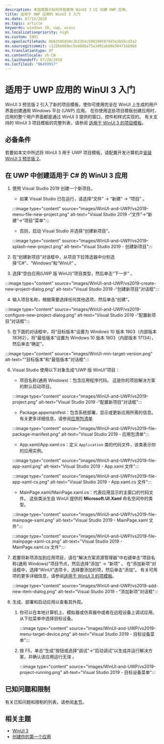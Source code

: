 ```yaml
---
description: 本指南展示如何开始使用 WinUI 3 UI 创建 UWP 应用。
title: 适用于 UWP 应用的 WinUI 3 入门
ms.date: 07/13/2020
ms.topic: article
keywords: windows 10, uwp, winui
ms.localizationpriority: high
ms.custom: 19H1
ms.openlocfilehash: 0b62595850c2b3354c59d199f879d7e3b55cd3a2
ms.sourcegitcommit: c1226b6b9ec5ed008a75a3d92abb0e50471bb988
ms.translationtype: HT
ms.contentlocale: zh-CN
ms.lasthandoff: 07/20/2020
ms.locfileid: "86493917"
---
```

# <a name="get-started-with-winui-3-for-uwp-apps"></a>适用于 UWP 应用的 WinUI 3 入门

WinUI 3 预览版 2 引入了新的项目模板，使你可使用完全在 WinUI 上生成的用户界面创建通用 Windows 平台 (UWP) 应用。 在你使用这些项目模板创建应用时，应用的整个用户界面都是通过 WinUI 3 提供的窗口、控件和样式实现的。 有关支持的 WinUI 3 项目模板的完整列表，请参阅 [适用于 WinUI 3 的项目模板](index.md#project-templates-for-winui-3)。

## <a name="prerequisites"></a>必备条件

若要如本文中所述将 WinUI 3 用于 UWP 项目模板，请配置开发计算机并[安装 WinUI 3 预览版 2](index.md#install-winui-3-preview-2)。

## <a name="create-a-winui-3-app-in-uwp-for-c"></a>在 UWP 中创建适用于 C# 的 WinUI 3 应用

1. 使用 Visual Studio 2019 创建一个新项目。
   - 如果 Visual Studio 已在运行，请选择“文件” -> “新建” -> “项目”  。

   :::image type="content" source="images/WinUI-and-UWP/vs2019-menu-file-new-project.png" alt-text="Visual Studio 2019 -“文件”->“新建”->“项目”菜单":::

   - 否则，启动 Visual Studio 并选择“创建新项目”。

   :::image type="content" source="images/WinUI-and-UWP/vs2019-splash-new-project.png" alt-text="Visual Studio 2019 - 创建新项目":::

2. 在“创建新项目”对话框中，从项目下拉筛选器中分别选择“C#”、“Windows”和“WinUI”   。

3. 选择“空白应用(UWP 版 WinUI)”项目类型，然后单击“下一步” 。

:::image type="content" source="images/WinUI-and-UWP/vs2019-create-new-project-dialog.png" alt-text="Visual Studio 2019 -“创建新项目”对话框":::

4. 输入项目名称，根据需要选择任何其他选项，然后单击“创建”。

:::image type="content" source="images/WinUI-and-UWP/vs2019-configure-new-project-dialog.png" alt-text="Visual Studio 2019 -“配置新项目”对话框":::

5. 在下面的对话框中，将“目标版本”设置为 Windows 10 版本 1903（内部版本 18362），将“最低版本”设置为 Windows 10 版本 1803（内部版本 17134），然后单击“确定”。

:::image type="content" source="images/WinUI-min-target-version.png" alt-text="“目标版本”和“最低版本”对话框":::

6. Visual Studio 使用以下对象生成“UWP 版 WinUI”项目：

    - 项目名称(通用 Windows)：包含应用程序代码。 这是你的项目解决方案的默认启动项目。

    :::image type="content" source="images/WinUI-and-UWP/vs2019-project.png" alt-text="Visual Studio 2019 -“配置新项目”对话框":::

    - Package.appxmanifest：包含系统部署、显示或更新应用所需的信息。 有关更多详细信息，请参阅[应用包清单](https://docs.microsoft.com/uwp/schemas/appxpackage/appx-package-manifest)

    :::image type="content" source="images/WinUI-and-UWP/vs2019-file-package-manifest.png" alt-text="Visual Studio 2019 - 应用包清单":::

    - App.xaml/App.xaml.cs：定义 `Application` 类的代码文件，该类表示你的应用实例。

    :::image type="content" source="images/WinUI-and-UWP/vs2019-file-app-xaml.png" alt-text="Visual Studio 2019 - App.xaml 文件":::

    :::image type="content" source="images/WinUI-and-UWP/vs2019-file-app-xaml-cs.png" alt-text="Visual Studio 2019 - App.xaml.cs 文件":::

    - MainPage.xaml/MainPage.xaml.cs：代表应用显示的主窗口的代码文件。 这些类派生自 WinUI 提供的 **Microsoft.UI.Xaml** 命名空间中的类型。

    :::image type="content" source="images/WinUI-and-UWP/vs2019-file-mainpage-xaml.png" alt-text="Visual Studio 2019 - MainPage.xaml 文件":::

    :::image type="content" source="images/WinUI-and-UWP/vs2019-file-mainpage-xaml-cs.png" alt-text="Visual Studio 2019 - MainPage.xaml.cs 文件":::

7. 若要将新项添加到应用项目，请在“解决方案资源管理器”中右键单击“项目名称(通用 Windows)”项目节点，然后选择“添加” -> “新项”   。 在“添加新项”对话框中，选择“WinUI”选项卡，选择要添加的项，然后单击“添加”。 有关可用项的更多详细信息，请参阅[适用于 WinUI 3 的项模板](index.md#item-templates-for-winui-3)。

    :::image type="content" source="images/WinUI-and-UWP/vs2019-add-new-item-dialog.png" alt-text="Visual Studio 2019 - “添加新项”对话框":::

8. 生成、部署和启动应用以查看其外观。

    1. 你可以在本地计算机上、模拟器或仿真器中或者在远程设备上调试应用。 从下拉菜单中选择目标设备。

        :::image type="content" source="images/WinUI-and-UWP/vs2019-menu-target-device.png" alt-text="Visual Studio 2019 - 目标设备菜单":::

    1. 按 F5，单击“生成”按钮或选择“调试”->“启动调试”以生成并运行解决方案，并确认该应用运行无误 。

        :::image type="content" source="images/WinUI-and-UWP/vs2019-project-running.png" alt-text="Visual Studio 2019 - 目标设备菜单":::

## <a name="known-issues-and-limitations"></a>已知问题和限制

有关已知问题和限制的列表，请参阅[本节](index.md#preview-2-limitations-and-known-issues)。

## <a name="related-topics"></a>相关主题

- [WinUI 3](index.md)
- [创建你的第一个应用](/windows/uwp/get-started/your-first-app)
